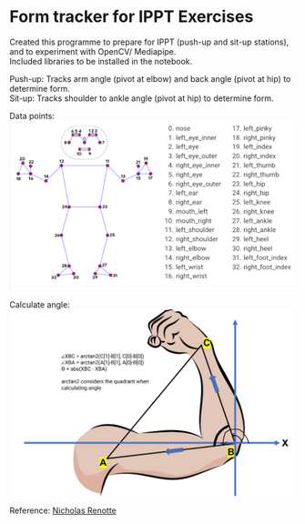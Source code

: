 # Form tracker for IPPT Exercises

Created this programme to prepare for IPPT (push-up and sit-up stations), and to experiment with OpenCV/ Mediapipe.<br />Included libraries to be installed in the notebook.

Push-up: Tracks arm angle (pivot at elbow) and back angle (pivot at hip) to determine form.<br />Sit-up: Tracks shoulder to ankle angle (pivot at hip) to determine form.


Data points:
![Keys to different body parts](/images/bodyKeys.png "bodyKeys.png")

Calculate angle: 
![Angle calculation example](/images/calculateAngle.png "calculateAngle.png")

Reference: [Nicholas Renotte](https://www.youtube.com/c/NicholasRenotte)


